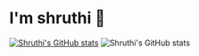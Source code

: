 # I'm shruthi 👋

[![Shruthi's GitHub stats](https://github-readme-stats.vercel.app/api?username=siliveru20)](https://github.com/anuraghazra/github-readme-stats)
![Shruthi's GitHub stats](https://github-readme-stats.vercel.app/api?username=shruthi20&show_icons=true)
